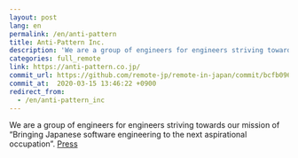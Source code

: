 ```yaml
---
layout: post
lang: en
permalink: /en/anti-pattern
title: Anti-Pattern Inc.
description: 'We are a group of engineers for engineers striving towards our mission of “Bringing Japanese software engineering to the next aspirational occupation”. Press'
categories: full_remote
link: https://anti-pattern.co.jp/
commit_url: https://github.com/remote-jp/remote-in-japan/commit/bcfb0960b832a08b6ddc516153480cb257adbbcd
commit_at:  2020-03-15 13:46:22 +0900
redirect_from:
  - /en/anti-pattern_inc
---
```


<p>We are a group of engineers for engineers striving towards our mission of “Bringing Japanese software engineering to the next aspirational occupation”. <a href="https://prtimes.jp/main/html/rd/p/000000002.000054643.html">Press</a></p>
